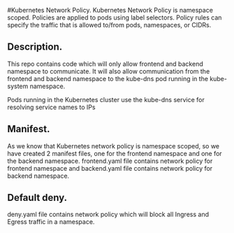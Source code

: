 #Kubernetes Network Policy.
Kubernetes Network Policy is namespace scoped. Policies are applied to pods using label selectors. Policy rules can specify the traffic that is allowed to/from pods, namespaces, or CIDRs.

## Description.
This repo contains code which will only allow frontend and backend namespace to communicate. It will also allow communication from the frontend and backend namespace to the kube-dns pod running in the kube-system namespace. 

Pods running in the Kubernetes cluster use the kube-dns service for resolving service names to IPs

## Manifest.
As we know that Kubernetes network policy is namespace scoped, so we have created 2 manifest files, one for the frontend namespace and one for the backend namespace.
frontend.yaml file contains network policy for frontend namespace and backend.yaml file contains network policy for backend namespace.

## Default deny.
deny.yaml file contains network policy which will block all Ingress and Egress traffic in a namespace.
